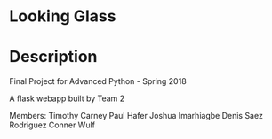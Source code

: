 # Looking Glass

# Description
Final Project for Advanced Python - Spring 2018

A flask webapp built by Team 2

Members:
	Timothy Carney
	Paul Hafer
	Joshua Imarhiagbe
	Denis Saez Rodriguez
	Conner Wulf